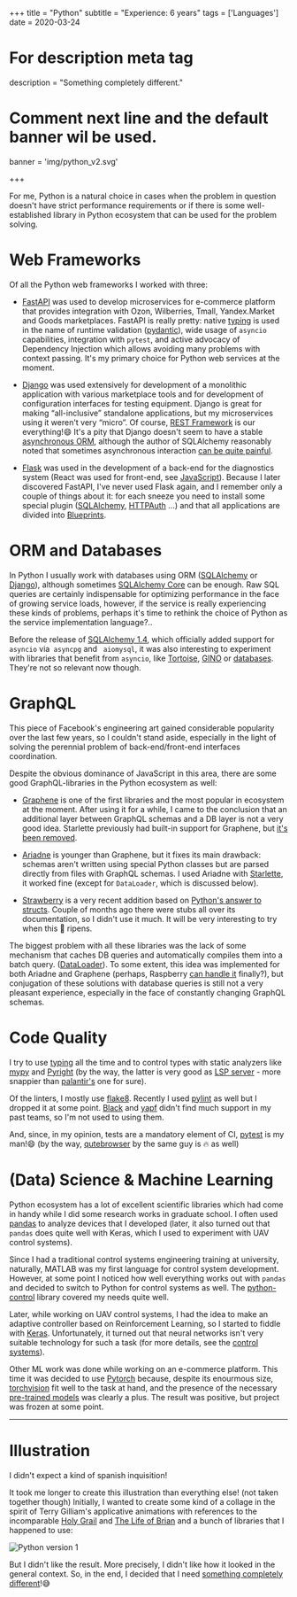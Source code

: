 +++
title = "Python"
subtitle = "Experience: 6 years"
tags = ['Languages']
date = 2020-03-24

# For description meta tag
description = "Something completely different."

# Comment next line and the default banner wil be used.
banner = 'img/python_v2.svg'

+++

For me, Python is a natural choice in cases when the problem in question doesn't have strict performance requirements or if there is some well-established library in Python ecosystem that can be used for the problem solving.

# Web Frameworks

Of all the Python web frameworks I worked with three:

- [FastAPI](https://fastapi.tiangolo.com/) was used to develop microservices for e-commerce platform that provides integration with Ozon, Wilberries, Tmall, Yandex.Market and Goods marketplaces. FastAPI is really pretty: native [typing](https://docs.python.org/3/library/typing.html) is used in the name of runtime validation ([pydantic](https://pydantic-docs.helpmanual.io/)), wide usage of `asyncio` capabilities, integration with `pytest`, and active advocacy of Dependency Injection which allows avoiding many problems with context passing. It's my primary choice for Python web services at the moment.

- [Django](https://www.djangoproject.com/) was used extensively for development of a monolithic application with various marketplace tools and for development of configuration interfaces for testing equipment. Django is great for making “all-inclusive” standalone applications, but my microservices using it weren't very “micro”. Of course, [REST Framework](https://www.django-rest-framework.org/) is our everything!😄 It's a pity that Django doesn't seem to have a stable [asynchronous ORM](https://docs.djangoproject.com/en/3.1/topics/async/#async-safety), although the author of SQLAlchemy reasonably noted that sometimes asynchronous interaction [can be quite painful](https://techspot.zzzeek.org/2015/02/15/asynchronous-python-and-databases/).

- [Flask](https://flask.palletsprojects.com/en/1.1.x/) was used in the development of a back-end for the diagnostics system (React was used for front-end, see [JavaScript](/skills/js)). Because I later discovered FastAPI, I've never used Flask again, and  I remember only a couple of things about it: for each sneeze you need to install some special plugin ([SQLAlchemy](https://flask-sqlalchemy.palletsprojects.com/en/2.x/), [HTTPAuth](https://flask-httpauth.readthedocs.io/en/latest/index.html) ...) and that all applications are divided into [Blueprints](https://flask.palletsprojects.com/en/1.1.x/blueprints/).

# ORM and Databases

In Python I usually work with databases using ORM ([SQLAlchemy](https://docs.sqlalchemy.org/en/14/orm/) or [Django](https://docs.djangoproject.com/en/3.1/topics/db/queries/)), although sometimes [SQLAlchemy Core](https://docs.sqlalchemy.org/en/14/core/) can be enough. Raw SQL queries are certainly indispensable for optimizing performance in the face of growing service loads, however, if the service is really experiencing these kinds of problems, perhaps it's time to rethink the choice of Python as the service implementation language?..

Before the release of [SQLAlchemy 1.4](https://www.sqlalchemy.org/blog/2021/03/15/sqlalchemy-1.4.0-released/), which officially added support for `asyncio` via` asyncpg` and ` aiomysql`, it was also interesting to experiment with libraries that benefit from `asyncio`, like [Tortoise](https://tortoise-orm.readthedocs.io/en/latest/), [GINO](https://python-gino.org/) or [databases](https://www.encode.io/databases/). They're not so relevant now though.

# GraphQL

This piece of Facebook's engineering art gained considerable popularity over the last few years, so I couldn't stand aside, especially in the light of solving the perennial problem of back-end/front-end interfaces coordination.

Despite the obvious dominance of JavaScript in this area, there are some good GraphQL-libraries in the Python ecosystem as well:

- [Graphene](https://graphene-python.org/) is one of the first libraries and the most popular in ecosystem at the moment. After using it for a while, I came to the conclusion that an additional layer between GraphQL schemas and a DB layer is not a very good idea. Starlette previously had built-in support for Graphene, but [it's been removed](https://github.com/encode/starlette/pull/1135).

- [Ariadne](https://ariadnegraphql.org/) is younger than Graphene, but it fixes its main drawback: schemas aren't written using special Python classes but are parsed directly from files with GraphQL schemas. I used Ariadne with [Starlette](https://ariadnegraphql.org/docs/starlette-integration), it worked fine (except for `DataLoader`, which is discussed below).

- [Strawberry](https://strawberry.rocks/) is a very recent addition based on [Python's answer to structs](https://docs.python.org/3/library/dataclasses.html). Couple of months ago there were stubs all over its documentation, so I didn't use it much. It will be very interesting to try when this 🍓 ripens.

The biggest problem with all these libraries was the lack of some mechanism that caches DB queries and automatically compiles them into a batch query. ([DataLoader](https://github.com/graphql/dataloader)). To some extent, this idea was implemented for both Ariadne and Graphene (perhaps, Raspberry [can handle it](https://strawberry.rocks/docs/features/dataloaders) finally?), but conjugation of these solutions with database queries is still not a very pleasant experience, especially in the face of constantly changing GraphQL schemas.

# Code Quality

I try to use [typing](https://docs.python.org/3/library/typing.html) all the time and to control types with static analyzers like [mypy](https://github.com/python/mypy) and [Pyright](https://github.com/microsoft/pyright) (by the way, the latter is very good as [LSP server](https://github.com/emacs-lsp/lsp-pyright) - more snappier than [palantir's](https://github.com/palantir/python-language-server) one for sure).

Of the linters, I mostly use [flake8](https://flake8.pycqa.org/en/latest/). Recently I used [pylint](https://www.pylint.org/) as well but I dropped it at some point. [Black](https://github.com/psf/black) and [yapf](https://github.com/google/yapf) didn't find much support in my past teams, so I'm not used to using them.

And, since, in my opinion, tests are a mandatory element of CI, [pytest](https://docs.pytest.org/en/stable/) is my man!😄 (by the way, [qutebrowser](https://qutebrowser.org/) by the same guy is 🔥 as well)

# (Data) Science & Machine Learning

Python ecosystem has a lot of excellent scientific libraries which had come in handy while I did some research works in graduate school. I often used [pandas](https://pandas.pydata.org/) to analyze devices that I developed (later, it also turned out that `pandas` does quite well with Keras, which I used to experiment with UAV control systems).

Since I had a traditional control systems engineering training at university, naturally, MATLAB was my first language for control system development. However, at some point I noticed how well everything works out with `pandas` and decided to switch to Python for control systems as well. The [python-control](https://python-control.readthedocs.io/en/0.9.0/) library covered my needs quite well.

Later, while working on UAV control systems, I had the idea to make an adaptive controller based on Reinforcement Learning, so I started to fiddle with [Keras](https://keras.io/). Unfortunately, it turned out that neural networks isn't very suitable technology for such a task (for more details, see the [control systems](/skills/math_control)).

Other ML work was done while working on an e-commerce platform. This time it was decided to use [Pytorch](https://pytorch.org/) because, despite its enourmous size, [torchvision](https://pytorch.org/vision/0.8/index.html) fit well to the task at hand, and the presence of the necessary [pre-trained models](https://github.com/Cadene/pretrained-models.pytorch#installation) was clearly a plus. The result was positive, but project was frozen at some point.

___
# Illustration

I didn't expect a kind of spanish inquisition!

It took me longer to create this illustration than everything else! (not taken together though) Initially, I wanted to create some kind of a collage in the spirit of Terry Gilliam's applicative animations with references to the incomparable [Holy Grail](https://en.wikipedia.org/wiki/Monty_Python_and_the_Holy_Grail) and [The Life of Brian]( https://en.wikipedia.org/wiki/Monty_Python's_Life_of_Brian) and a bunch of libraries that I happened to use:

![Python version 1](/img/python.png)

But I didn't like the result. More precisely, I didn't like how it looked in the general context. So, in the end, I decided that I need [something completely different](https://en.wikipedia.org/wiki/And_Now_for_Something_Completely_Different)!😅
